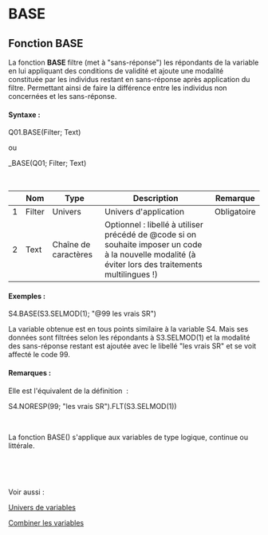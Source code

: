 # BASE

## Fonction BASE

La fonction **BASE** filtre (met à "sans-réponse") les répondants de la variable en lui appliquant des conditions de validité et ajoute une modalité constituée par les individus restant en sans-réponse après application du filtre. Permettant ainsi de faire la différence entre les individus non concernées et les sans-réponse.

#### Syntaxe :&nbsp;

Q01.BASE(Filter; Text)

ou

\_BASE(Q01; Filter; Text)

&nbsp;

| &nbsp; | **Nom** |**Type**|**Description**|**Remarque** |
| --- | --- | --- | --- | --- |
| &#49; | Filter | Univers | Univers d'application | Obligatoire |
| &#50; | Text | Chaîne de caractères | Optionnel : libellé à utiliser&nbsp; précédé de @code si on souhaite imposer un code à la nouvelle modalité (à éviter lors des traitements multilingues \!) | &nbsp; |


#### Exemples :

S4.BASE(S3.SELMOD(1); "@99 les vrais SR")

La variable obtenue est en tous points similaire à la variable S4. Mais ses données sont filtrées selon les répondants à S3.SELMOD(1) et la modalité des sans-réponse restant est ajoutée avec le libellé "les vrais SR" et se voit affecté le code 99.

#### Remarques :

Elle est l'équivalent de la définition&nbsp; :

S4.NORESP(99; "les vrais SR").FLT(S3.SELMOD(1))

&nbsp;

La fonction BASE() s'applique aux variables de type logique, continue ou littérale.&nbsp;

&nbsp;

&nbsp;

Voir aussi :&nbsp;

[Univers de variables](<Universciblesetsous-populations.md>)

[Combiner les variables](<Combinerlesvariables1.md>)